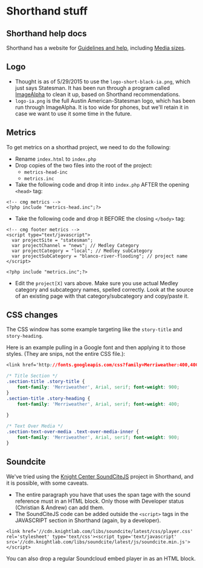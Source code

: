 Shorthand stuff
======================

## Shorthand help docs

Shorthand has a website for [Guidelines and help](http://www.shorthand.happyfox.com/home), including [Media sizes](http://www.shorthand.happyfox.com/kb/section/5/).

## Logo

* Thought is as of 5/29/2015 to use the `logo-short-black-ia.png`, which just says Statesman. It has been run through a program called [ImageAlpha](http://pngmini.com) to clean it up, based on Shorthand recommendations.
* `logo-ia.png` is the full Austin American-Statesman logo, which has been run through ImageAlpha. It is too wide for phones, but we'll retain it in case we want to use it some time in the future.

## Metrics

To get metrics on a shorthad project, we need to do the following:

* Rename `index.html` to `index.php`
* Drop copies of the two files into the root of the project:
  * `metrics-head-inc`
  * `metrics.inc`
* Take the following code and drop it into `index.php` AFTER the opening `<head>` tag:

```
<!-- cmg metrics -->
<?php include "metrics-head.inc";?>
```

* Take the following code and drop it BEFORE the closing `</body>` tag:

```
<!-- cmg footer metrics -->
<script type="text/javascript">
  var projectSite = "statesman";
  var projectChannel = "news"; // Medley Category
  var projectCategory = "local"; // Medley subCategory
  var projectSubCategory = "blanco-river-flooding"; // project name
</script>

<?php include "metrics.inc";?>
```

* Edit the `project[X]` vars above. Make sure you use actual Medley category and subcategory names, spelled correctly. Look at the source of an existing page with that category/subcategory and copy/paste it.

## CSS changes

The CSS window has some example targeting like the `story-title` and `story-heading`.

Here is an example pulling in a Google font and then applying it to those styles. (They are snips, not the entire CSS file.):

``` css
<link href='http://fonts.googleapis.com/css?family=Merriweather:400,400italic,900|Merriweather+Sans:400,400italic,800' rel='stylesheet' type='text/css'>

/* Title Section */
.section-title .story-title {
    font-family: 'Merriweather', Arial, serif; font-weight: 900; 
}
.section-title .story-heading {
    font-family: 'Merriweather', Arial, serif; font-weight: 400; 
    
}

/* Text Over Media */
.section-text-over-media .text-over-media-inner {
    font-family: 'Merriweather', Arial, serif; font-weight: 900;
}
```

## Soundcite

We've tried using the [Knight Center SoundCiteJS](http://soundcite.knightlab.com/) project in Shorthand, and it is possible, with some caveats.

* The entire paragraph you have that uses the span tage with the sound reference must in an HTML block. Only those with Developer status (Christian & Andrew) can add them.
* The SoundCiteJS code can be added outside the `<script>` tags in the JAVASCRIPT section in Shorthand (again, by a developer).

```
<link href='//cdn.knightlab.com/libs/soundcite/latest/css/player.css' rel='stylesheet' type='text/css'><script type='text/javascript' src='//cdn.knightlab.com/libs/soundcite/latest/js/soundcite.min.js'></script>
```

You can also drop a regular Soundcloud embed player in as an HTML block.
